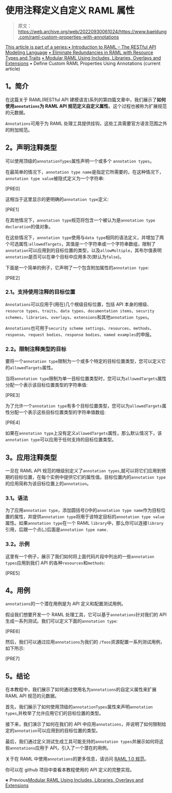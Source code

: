 # 使用注释定义自定义 RAML 属性

> 原文：<https://web.archive.org/web/20220930061024/https://www.baeldung.com/raml-custom-properties-with-annotations>

[This article is part of a series:](javascript:void(0);)[• Introduction to RAML – The RESTful API Modeling Language](/web/20220122043809/https://www.baeldung.com/raml-restful-api-modeling-language-tutorial)
[• Eliminate Redundancies in RAML with Resource Types and Traits](/web/20220122043809/https://www.baeldung.com/simple-raml-with-resource-types-and-traits)
[• Modular RAML Using Includes, Libraries, Overlays and Extensions](/web/20220122043809/https://www.baeldung.com/modular-raml-includes-overlays-libraries-extensions)
• Define Custom RAML Properties Using Annotations (current article)

## **1。简介**

在这篇关于 RAML(RESTful API 建模语言)系列的第四篇文章中，我们展示了**如何使用`annotations`为 RAML API 规范定义自定义属性**。这个过程也被称为扩展规范的元数据。

`Annotations`可用于为 RAML 处理工具提供挂钩，这些工具需要官方语言范围之外的附加规范。

## **2。声明注释类型**

可以使用顶级的`annotationTypes`属性声明一个或多个 `annotation types`。

在最简单的情况下，`annotation type name`是指定它所需要的，在这种情况下，`annotation type value`被隐式定义为一个字符串:

[PRE0]

这相当于这里显示的更明确的`annotation type`定义:

[PRE1]

在其他情况下，`annotation type`规范将包含一个被认为是`annotation type declaration`的值对象。

在这些情况下，`annotation type`使用与`data type`相同的语法定义，并增加了两个可选属性:`allowedTargets`，其值是一个字符串或一个字符串数组，限制了`annotation`可以应用到的目标位置的类型，以及`allowMultiple`，其布尔值表明`annotation`是否可以在单个目标中应用多次(默认为`false`)。

下面是一个简单的例子，它声明了一个包含附加属性的`annotation type`:

[PRE2]

### **2.1。支持使用注释的目标位置**

`Annotations`可以应用于(用在)几个根级目标位置，包括 API 本身的根级、`resource types`、`traits`、`data types`、`documentation items`、`security schemes`、`libraries`、`overlays`、`extensions`和其他`annotation types`。

`Annotations`也可用于`security scheme settings`、`resources`、`methods`、`response`、`request bodies`、`response bodies`、`named examples`的申报。

### **2.2。限制注释类型的目标**

要将一个`annotation type`限制为一个或多个特定的目标位置类型，您可以定义它的`allowedTargets`属性。

当将`annotation type`限制为单一目标位置类型时，您可以为`allowedTargets`属性分配一个表示该目标位置类型的字符串值:

[PRE3]

为了允许一个`annotation type`有多个目标位置类型，您可以为`allowedTargets`属性分配一个表示这些目标位置类型的字符串值数组:

[PRE4]

如果在`annotation type`上没有定义`allowedTargets`属性，那么默认情况下，该`annotation type`可以应用于任何支持的目标位置类型。

## **3。应用注释类型**

一旦在 RAML API 规范的根级别定义了`annotation types`,就可以将它们应用到预期的目标位置，在每个实例中提供它们的属性值。目标位置内的`annotation type`的应用简称为该目标位置上的`annotation`。

### **3.1。语法**

为了应用`annotation type`，添加圆括号()中的`annotation type name`作为目标位置的属性，并提供`annotation type`将用于该特定目标的`annotation type value`属性。如果`annotation type`在一个 RAML `library`中，那么你可以连接`library`引用，后跟一个点(。)后面是`annotation type name.`

### **3.2。示例**

这里有一个例子，展示了我们如何将上面代码片段中列出的一些`annotation types`应用到我们 API 的各种`resources`和`methods`:

[PRE5]

## **4。用例**

`annotations`的一个潜在用例是为 API 定义和配置测试用例。

假设我们想要开发一个 RAML 处理工具，它可以基于`annotations`针对我们的 API 生成一系列测试。我们可以定义下面的`annotation type`:

[PRE6]

然后，我们可以通过应用`annotations`为我们的 `/foos`资源配置一系列测试用例，如下所示:

[PRE7]

## **5。结论**

在本教程中，我们展示了如何通过使用名为`annotations`的自定义属性来扩展 RAML API 规范的元数据。

首先，我们展示了如何使用顶级的`annotationTypes`属性来声明`annotation types`,并枚举了允许应用它们的目标位置的类型。

接下来，我们演示了如何在我们的 API 中应用`annotations`，并说明了如何限制给定的`annotation`可以应用到的目标位置的类型。

最后，我们通过定义测试生成工具可能支持的`annotation types`并展示如何将这些`annotations`应用于 API，引入了一个潜在的用例。

关于在 RAML 中使用`annotations`的更多信息，请访问 [RAML 1.0 规范](https://web.archive.org/web/20220122043809/https://github.com/raml-org/raml-spec/blob/master/versions/raml-10/raml-10.md/#annotations)。

你可以在 github 项目中查看本教程使用的 API 定义的完整实现。

**«** Previous[Modular RAML Using Includes, Libraries, Overlays and Extensions](/web/20220122043809/https://www.baeldung.com/modular-raml-includes-overlays-libraries-extensions)